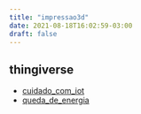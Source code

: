 ```yaml
---
title: "impressao3d"
date: 2021-08-18T16:02:59-03:00
draft: false
---
```



## thingiverse

- [cuidado_com_iot](/posts/cuidado_com_iot/)
- [queda_de_energia](/posts/queda_de_energia/)
